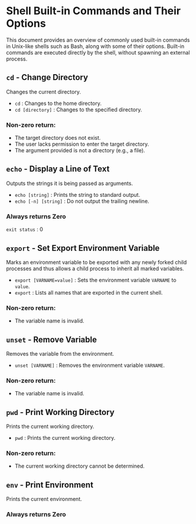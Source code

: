 # Shell Built-in Commands and Their Options

This document provides an overview of commonly used built-in commands in Unix-like shells such as Bash, along with some of their options. Built-in commands are executed directly by the shell, without spawning an external process.

## `cd` - Change Directory

Changes the current directory.

- `cd` : Changes to the home directory.
- `cd [directory]` : Changes to the specified directory.

### Non-zero return:
- The target directory does not exist.
- The user lacks permission to enter the target directory.
- The argument provided is not a directory (e.g., a file).

## `echo` - Display a Line of Text

Outputs the strings it is being passed as arguments.

- `echo [string]` : Prints the string to standard output.
- `echo [-n] [string]` : Do not output the trailing newline.

### Always returns Zero

`exit status` : 0

## `export` - Set Export Environment Variable

Marks an environment variable to be exported with any newly forked child processes and thus allows a child process to inherit all marked variables.

- `export [VARNAME=value]` : Sets the environment variable `VARNAME` to `value`.
- `export` : Lists all names that are exported in the current shell.

### Non-zero return:
- The variable name is invalid.

## `unset` - Remove Variable

Removes the variable from the environment.

- `unset [VARNAME]` : Removes the environment variable `VARNAME`.

### Non-zero return:
- The variable name is invalid.

## `pwd` - Print Working Directory

Prints the current working directory.

- `pwd` : Prints the current working directory.

### Non-zero return:
- The current working directory cannot be determined.

## `env` - Print Environment

Prints the current environment.

### Always returns Zero